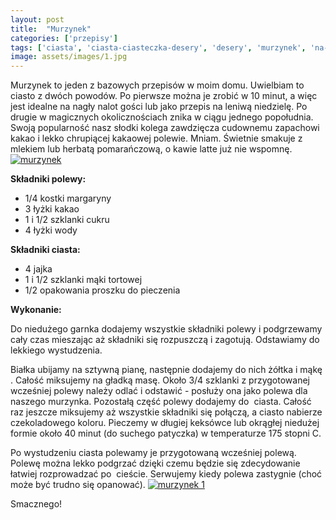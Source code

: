 ```yaml
---
layout: post
title:  "Murzynek"
categories: ['przepisy']
tags: ['ciasta', 'ciasta-ciasteczka-desery', 'desery', 'murzynek', 'na-slodko', 'przepisy']
image: assets/images/1.jpg
---
```

Murzynek to jeden z bazowych przepisów w moim domu. Uwielbiam to ciasto z dwóch powodów. Po pierwsze można je zrobić w 10 minut, a więc jest idealne na nagły nalot gości lub jako przepis na leniwą niedzielę. Po drugie w magicznych okolicznościach znika w ciągu jednego popołudnia. Swoją popularność nasz słodki kolega zawdzięcza cudownemu zapachowi kakao i lekko chrupiącej kakaowej polewie. Mniam. Świetnie smakuje z mlekiem lub herbatą pomarańczową, o kawie latte już nie wspomnę.
[![murzynek](http://kobieta-ze-smakiem.pl/wp-content/uploads/2015/02/murzynek-222x300.jpg)](http://kobieta-ze-smakiem.pl/wp-content/uploads/2015/02/murzynek.jpg)



**Składniki polewy:**
* 1/4 kostki margaryny
* 3 łyżki kakao
* 1 i 1/2 szklanki cukru
* 4 łyżki wody


**Składniki ciasta:**
* 4 jajka
* 1 i 1/2 szklanki mąki tortowej
* 1/2 opakowania proszku do pieczenia


**Wykonanie:**

Do niedużego garnka dodajemy wszystkie składniki polewy i podgrzewamy cały czas mieszając aż składniki się rozpuszczą i zagotują. Odstawiamy do lekkiego wystudzenia.

Białka ubijamy na sztywną pianę, następnie dodajemy do nich żółtka i mąkę . Całość miksujemy na gładką masę. Około 3/4 szklanki z przygotowanej wcześniej polewy należy odlać i odstawić - posłuży ona jako polewa dla naszego murzynka. Pozostałą część polewy dodajemy do  ciasta. Całość raz jeszcze miksujemy aż wszystkie składniki się połączą, a ciasto nabierze czekoladowego koloru. Pieczemy w długiej keksówce lub okrągłej niedużej formie około 40 minut (do suchego patyczka) w temperaturze 175 stopni C.

Po wystudzeniu ciasta polewamy je przygotowaną wcześniej polewą. Polewę można lekko podgrzać dzięki czemu będzie się zdecydowanie łatwiej rozprowadzać po  cieście. Serwujemy kiedy polewa zastygnie (choć może być trudno się opanować).
[![murzynek 1](http://kobieta-ze-smakiem.pl/wp-content/uploads/2015/02/murzynek-1-300x222.jpg)](http://kobieta-ze-smakiem.pl/wp-content/uploads/2015/02/murzynek-1.jpg)


Smacznego!
    